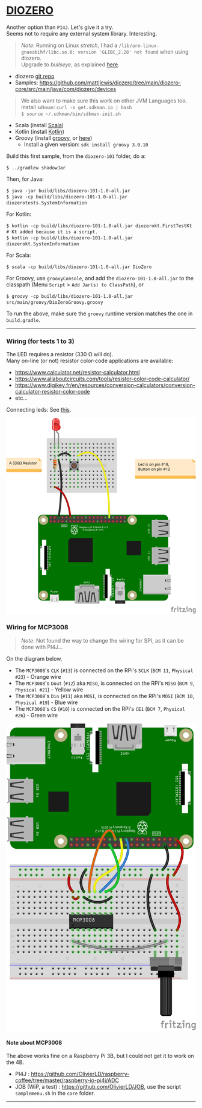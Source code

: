 # [DIOZERO](https://www.diozero.com/)

Another option than `PI4J`. Let's give it a try.  
Seems not to require any external system library. Interesting.

> _Note_: Running on Linux _stretch_, I had a `/lib/arm-linux-gnueabihf/libc.so.6: version 'GLIBC_2.28' not found` when using diozero.    
> Upgrade to _bullseye_, as explained [here](https://www.sanderh.dev/upgrade-Raspberry-Pi-bullseye/).

- diozero [git repo](https://github.com/mattjlewis/diozero)
- Samples: <https://github.com/mattjlewis/diozero/tree/main/diozero-core/src/main/java/com/diozero/devices>

> We also want to make sure this work on other JVM Languages too.  
> Install `sdkman`: `curl -s get.sdkman.io | bash`  
> `$ source ~/.sdkman/bin/sdkman-init.sh`
- Scala (install [Scala](https://sdkman.io/sdks#scala))
- Kotlin (install [Kotlin](https://sdkman.io/sdks#kotlin))
- Groovy (install [groovy](https://sdkman.io/sdks#groovy), or [here](https://groovy-lang.org/install.html))
  - Install a given version: `sdk install groovy 3.0.10` 

Build this first sample, from the `diozero-101` folder, do a: 
```
$ ../gradlew shadowJar
```
Then, for Java:
```
$ java -jar build/libs/diozero-101-1.0-all.jar
$ java -cp build/libs/diozero-101-1.0-all.jar diozerotests.SystemInformation
```
For Kotlin:
```
$ kotlin -cp build/libs/diozero-101-1.0-all.jar diozerokt.FirstTestKt        # Kt added because it is a script.
$ kotlin -cp build/libs/diozero-101-1.0-all.jar diozerokt.SystemInformation 
```
For Scala:
```
$ scala -cp build/libs/diozero-101-1.0-all.jar DioZero
```
For Groovy, use `groovyConsole`, and add the `diozero-101-1.0-all.jar` to the classpath (Menu `Script` > `Add Jar(s) to ClassPath`), or
```
$ groovy -cp build/libs/diozero-101-1.0-all.jar src/main/groovy/DioZeroGroovy.groovy 
```
To run the above, make sure the `groovy` runtime version matches the one in `build.gradle`.

---

### Wiring (for tests 1 to 3)
The LED requires a resistor (330 &Omega; will do).  
Many on-line (or not) resistor color-code applications are available:
- <https://www.calculator.net/resistor-calculator.html>
- <https://www.allaboutcircuits.com/tools/resistor-color-code-calculator/>
- <https://www.digikey.fr/en/resources/conversion-calculators/conversion-calculator-resistor-color-code>
- etc...

Connecting leds: See [this](https://makecode.adafruit.com/learnsystem/pins-tutorial/devices/led-connections).

![Wiring](./FirstTest_bb.png)

### Wiring for MCP3008
> _Note_: Not found the way to change the wiring for SPI, as it can be done with PI4J...  

On the diagram below,
- The `MCP3008`'s `CLK` (`#13`) is connected on the RPi's `SCLK` (`BCM 11`, `Physical #23`) - Orange wire
- The `MCP3008`'s `Dout` (`#12`) aka `MISO`, is connected on the RPi's `MISO` (`BCM 9`, `Physical #21`) - Yellow wire
- The `MCP3008`'s `Din` (`#11`) aka `MOSI`, is connected on the RPi's `MOSI` (`BCM 10`, `Physical #19`) - Blue wire
- The `MCP3008`'s `CS` (`#10`) is connected on the RPi's `CE1` (`BCM 7`, `Physical #26`) - Green wire

![Wiring](./MCP3008_bb.png)

#### Note about MCP3008
The above works fine on a Raspberry Pi 3B, but I could not get it to work on the 4B.

- PI4J : <https://github.com/OlivierLD/raspberry-coffee/tree/master/raspberry-io-pi4j/ADC>
- JOB (WiP, a test) : <https://github.com/OlivierLD/JOB>, use the script `samplemenu.sh` in the `core` folder.

---
